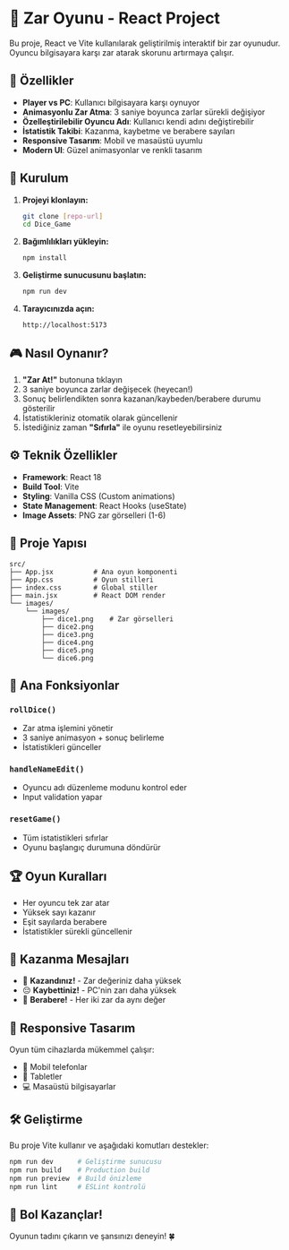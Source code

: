 # 🎲 Zar Oyunu - React Project

Bu proje, React ve Vite kullanılarak geliştirilmiş interaktif bir zar oyunudur. Oyuncu bilgisayara karşı zar atarak skorunu artırmaya çalışır.

## 🎯 Özellikler

- **Player vs PC**: Kullanıcı bilgisayara karşı oynuyor
- **Animasyonlu Zar Atma**: 3 saniye boyunca zarlar sürekli değişiyor
- **Özelleştirilebilir Oyuncu Adı**: Kullanıcı kendi adını değiştirebilir
- **İstatistik Takibi**: Kazanma, kaybetme ve berabere sayıları
- **Responsive Tasarım**: Mobil ve masaüstü uyumlu
- **Modern UI**: Güzel animasyonlar ve renkli tasarım

## 🚀 Kurulum

1. **Projeyi klonlayın:**

   ```bash
   git clone [repo-url]
   cd Dice_Game
   ```

2. **Bağımlılıkları yükleyin:**

   ```bash
   npm install
   ```

3. **Geliştirme sunucusunu başlatın:**

   ```bash
   npm run dev
   ```

4. **Tarayıcınızda açın:**
   ```
   http://localhost:5173
   ```

## 🎮 Nasıl Oynanır?

1. **"Zar At!"** butonuna tıklayın
2. 3 saniye boyunca zarlar değişecek (heyecan!)
3. Sonuç belirlendikten sonra kazanan/kaybeden/berabere durumu gösterilir
4. İstatistikleriniz otomatik olarak güncellenir
5. İstediğiniz zaman **"Sıfırla"** ile oyunu resetleyebilirsiniz

## ⚙️ Teknik Özellikler

- **Framework**: React 18
- **Build Tool**: Vite
- **Styling**: Vanilla CSS (Custom animations)
- **State Management**: React Hooks (useState)
- **Image Assets**: PNG zar görselleri (1-6)

## 📁 Proje Yapısı

```
src/
├── App.jsx          # Ana oyun komponenti
├── App.css          # Oyun stilleri
├── index.css        # Global stiller
├── main.jsx         # React DOM render
└── images/
    └── images/
        ├── dice1.png    # Zar görselleri
        ├── dice2.png
        ├── dice3.png
        ├── dice4.png
        ├── dice5.png
        └── dice6.png
```

## 🎨 Ana Fonksiyonlar

### `rollDice()`

- Zar atma işlemini yönetir
- 3 saniye animasyon + sonuç belirleme
- İstatistikleri günceller

### `handleNameEdit()`

- Oyuncu adı düzenleme modunu kontrol eder
- Input validation yapar

### `resetGame()`

- Tüm istatistikleri sıfırlar
- Oyunu başlangıç durumuna döndürür

## 🏆 Oyun Kuralları

- Her oyuncu tek zar atar
- Yüksek sayı kazanır
- Eşit sayılarda berabere
- İstatistikler sürekli güncellenir

## 🎊 Kazanma Mesajları

- 🎉 **Kazandınız!** - Zar değeriniz daha yüksek
- 😔 **Kaybettiniz!** - PC'nin zarı daha yüksek
- 🤝 **Berabere!** - Her iki zar da aynı değer

## 📱 Responsive Tasarım

Oyun tüm cihazlarda mükemmel çalışır:

- 📱 Mobil telefonlar
- 📲 Tabletler
- 💻 Masaüstü bilgisayarlar

## 🛠️ Geliştirme

Bu proje Vite kullanır ve aşağıdaki komutları destekler:

```bash
npm run dev      # Geliştirme sunucusu
npm run build    # Production build
npm run preview  # Build önizleme
npm run lint     # ESLint kontrolü
```

## 🎲 Bol Kazançlar!

Oyunun tadını çıkarın ve şansınızı deneyin! 🍀
